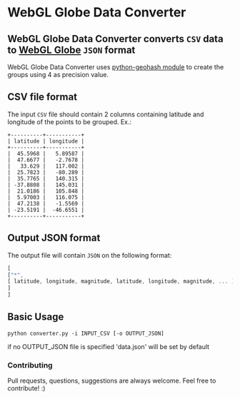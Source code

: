 WebGL Globe Data Converter
==========================

**WebGL Globe Data Converter** converts `CSV` data to [WebGL Globe](https://github.com/dataarts/webgl-globe) `JSON` format
----
WebGL Globe Data Converter uses [python-geohash module](https://code.google.com/p/python-geohash/) to create the groups using 4 as precision value.

## CSV file format
The input `CSV` file should contain 2 columns containing latitude and longitude of the points to be grouped.
Ex.:
```
+----------+-----------+
| latitude | longitude |
+----------+-----------+
|  45.5968 |   5.89587 |
|  47.6677 |   -2.7678 |
|   33.629 |   117.002 |
|  25.7823 |   -80.289 |
|  35.7765 |   140.315 |
| -37.8808 |   145.031 |
|  21.0186 |   105.848 |
|  5.97003 |   116.075 |
|  47.2138 |   -1.5569 |
| -23.5191 |  -46.6551 |
+----------+-----------+
```

## Output JSON format
The output file will contain `JSON` on the following format:
```javascript
[
["*",
[ latitude, longitude, magnitude, latitude, longitude, magnitude, ... ]
]
]
```

## Basic Usage
```shell
python converter.py -i INPUT_CSV [-o OUTPUT_JSON]
```
if no OUTPUT_JSON file is specified 'data.json' will be set by default

### Contributing
Pull requests, questions, suggestions are always welcome. Feel free to contribute! :)